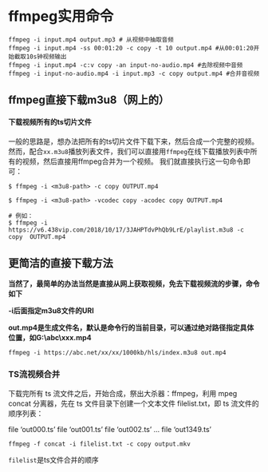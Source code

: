 # ffmpeg实用命令

```shell
ffmpeg -i input.mp4 output.mp3 # 从视频中抽取音频
ffmpeg -i input.mp4 -ss 00:01:20 -c copy -t 10 output.mp4 #从00:01:20开始截取10s钟视频输出
ffmpeg -i input.mp4 -c:v copy -an input-no-audio.mp4 #去除视频中音频
ffmpeg -i input-no-audio.mp4 -i input.mp3 -c copy output.mp4 #合并音视频
```



## ffmpeg直接下载m3u8（网上的）

#### 下载视频所有的ts切片文件

​        一般的思路是，想办法把所有的ts切片文件下载下来，然后合成一个完整的视频。
​		然而，配合`xx.m3u8`播放列表文件，我们可以直接用`ffmpeg`在线下载播放列表中所有的视频，然后直接用ffmpeg合并为一个视频。
我们就直接执行这一句命令即可：

```shell
$ ffmpeg -i <m3u8-path> -c copy OUTPUT.mp4

$ ffmpeg -i <m3u8-path> -vcodec copy -acodec copy OUTPUT.mp4

# 例如：
$ ffmpeg -i https://v6.438vip.com/2018/10/17/3JAHPTdvPhQb9LrE/playlist.m3u8 -c copy  OUTPUT.mp4
```

## 更简洁的直接下载方法

**当然了，最简单的办法当然是直接从网上获取视频，免去下载视频流的步骤，命令如下**

**-i后面指定m3u8文件的URI**

**out.mp4是生成文件名，默认是命令行的当前目录，可以通过绝对路径指定具体位置，如G:\abc\xxx.mp4**

```
ffmpeg -i https://abc.net/xx/xx/1000kb/hls/index.m3u8 out.mp4
```



### TS流视频合并


下载完所有 ts 流文件之后，开始合成，祭出大杀器：ffmpeg，利用 mpeg concat 分离器，先在 ts 文件目录下创建一个文本文件 filelist.txt，即 ts 流文件的顺序列表：

file ‘out000.ts’
file ‘out001.ts’
file ‘out002.ts’
…
file ‘out1349.ts’

```shell
ffmpeg -f concat -i filelist.txt -c copy output.mkv
```

`filelist`是ts文件合并的顺序

